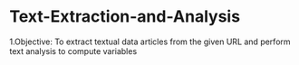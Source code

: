# Text-Extraction-and-Analysis

1.Objective: To extract textual data articles from the given URL and perform text analysis to compute variables
